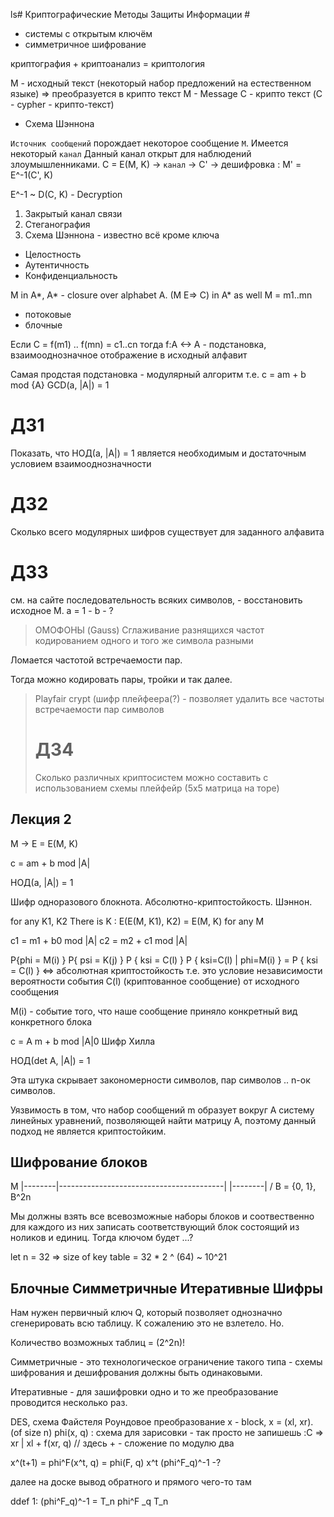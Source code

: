 ls# Криптографические Методы Защиты Информации #

- системы с открытым ключём
- симметричное шифрование

криптография + криптоанализ = криптология

М - исходный текст (некоторый набор предложений на естественном языке)
=> преобразуется в крипто текст M - Message
C - крипто текст (C - cypher - крипто-текст)

- Схема Шэннона

`Источник сообщений` порождает некоторое сообщение `М`.
Имеется некоторый `канал`
Данный канал открыт для наблюдений злоумышленниками.
C = E(M, K) -> `канал`
-> С' -> дешифровка : M' = E^-1(C', K)

E^-1 ~ D(C, K) - Decryption

1. Закрытый канал связи
2. Стеганография
3. Схема Шэннона - известно всё кроме ключа

- Целостность
- Аутентичность
- Конфиденциальность

M in A*, A* - closure over alphabet A.
(M E=> C) in A* as well
M = m1..mn

- потоковые
- блочные

Если C = f(m1) .. f(mn) = c1..cn
тогда f:A <-> A - подстановка, взаимооднозначное отображение в исходный алфавит

Самая продстая подстановка - модулярный алгоритм т.е.
c = am + b mod {A}
GCD(a, |A|) = 1

# ДЗ1 #
Показать, что НОД(a, |A|) = 1 является необходимым и достаточным условием взаимооднозначности

# ДЗ2 #
Сколько всего модулярных шифров существует для заданного алфавита

# ДЗ3 #
см. на сайте последовательность всяких символов, - восстановить исходное М.
a = 1 - b - ?

> ОМОФОНЫ (Gauss)
> Сглаживание разнящихся частот кодированием одного и того же символа разными 
 
Ломается частотой встречаемости пар.

Тогда можно кодировать пары, тройки и так далее.

> Playfair crypt (шифр плейфеера(?) - позволяет удалить все частоты встречаемости пар символов
> 
> # ДЗ4 #
> Сколько различных криптосистем можно составить с использованием схемы плейфейр (5х5 матрица на торе) 


## Лекция 2 ##

M -> E = E(M, K)

c = am + b mod |A|

НОД(a, |A|) = 1

Шифр одноразового блокнота.
Абсолютно-криптостойкость. Шэннон.

for any K1, K2 There is K : E(E(M, K1), K2) = E(M, K) for any M

c1 = m1 + b0 mod |A|
c2 = m2 + c1 mod |A|

P{phi = M(i) } P{ psi = K(j) } P { ksi = C(l) }
P { ksi=C(l) | phi=M(i) } = P { ksi = C(l) } <=> абсолютная криптостойкость
т.е. это условие независимости вероятности события C(l) (криптованное сообщение) от исходного сообщения

M(i) - событие того, что наше сообщение приняло конкретный вид конкретного блока

c = A m + b mod |A|0 Шифр Хилла

НОД(det A, |A|) = 1

Эта штука скрывает закономерности символов, пар символов .. n-ок символов.

Уязвимость в том, что набор сообщений m образует вокруг А систему линейных уравнений, позволяющей найти матрицу А, поэтому данный подход не является криптостойким.

## Шифрование блоков ##

M |--------|-----------------------------------------|
  |--------|
     \/
   B = {0, 1}, B^2n

Мы должны взять все всевозможные наборы блоков и соотвественно для каждого из них записать соответствующий блок состоящий из ноликов и единиц. Тогда ключом будет ...? 

let n = 32 => size of key table = 32 * 2 ^ (64) ~ 10^21

## Блочные Симметричные Итеративные Шифры ##

Нам нужен первичный ключ Q, который позволяет однозначно сгенерировать всю таблицу. К сожалению это не взлетело. Но.

Количество возможных таблиц = (2^2n)!

Симметричные - это технологическое ограничение такого типа - схемы шифрования и дешифрования должны быть одинаковыми.

Итеративные - для зашифровки одно и то же преобразование проводится несколько раз.

DES, схема Файстеля 
Роундовое преобразование
x - block, x = (xl, xr). (of size n)
phi(x, q) : схема для зарисовки - так просто не запишешь :C => xr | xl + f(xr, q) // здесь + - сложение по модулю два

x^(t+1) = phi^F(x^t, q) = phi(F, q) x^t
(phi^F_q)^-1 -?

далее на доске вывод обратного и прямого чего-то там

ddef 1: (phi^F_q)^-1 = T_n phi^F _q T_n